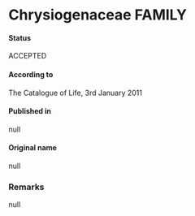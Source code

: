 # Chrysiogenaceae FAMILY

#### Status
ACCEPTED

#### According to
The Catalogue of Life, 3rd January 2011

#### Published in
null

#### Original name
null

### Remarks
null